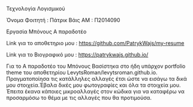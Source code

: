 Τεχνολογία Λογισμικού

Όνομα Φοιτητή : Πάτρικ Βάις
ΑΜ : Π2014090

Εργασία Μπόνους 
Α παραδοτέο

Link για το αποθετηριο μου :  https://github.com/PatrykWajs/my-resume



Link για το Βιογραφικό μου :  https://patrykwajs.github.io/

Για το Α παραδοτέο του Μπόνους Βασίστηκα στο ήδη υπάρχον portfolio theme του αποθετηρίου LevytsRoman/levytsroman.github.io.
Πραγματοποίησα τις κατάλληλες αλλαγές έτσι ώστε να εισάγω τα δικά μου στοιχεία.Έβαλα δικές μου φωτογραφίες και όλα τα στοιχεία μου.
Έπειτα έκανα κάποιες μικροαλλαγές στον κώδικα για να καταφέρω να προσαρμόσω το θέμα με τις αλλαγές που θα προτιμούσα.
